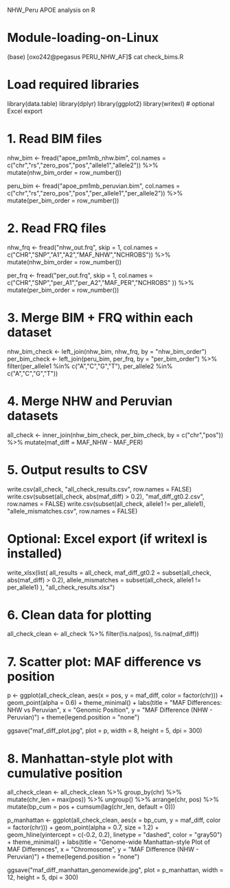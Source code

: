 NHW_Peru APOE analysis on R

# Module-loading-on-Linux

(base) [oxo242@pegasus PERU_NHW_AF]$ cat check_bims.R

# Load required libraries
library(data.table)
library(dplyr)
library(ggplot2)
library(writexl)  # optional Excel export

# 1. Read BIM files
nhw_bim <- fread("apoe_pm1mb_nhw.bim",
                 col.names = c("chr","rs","zero_pos","pos","allele1","allele2")) %>% mutate(nhw_bim_order = row_number())

peru_bim <- fread("apoe_pm1mb_peruvian.bim",
                  col.names = c("chr","rs","zero_pos","pos","per_allele1","per_allele2")) %>% mutate(per_bim_order = row_number())

# 2. Read FRQ files
nhw_frq <- fread("nhw_out.frq", skip = 1,
                 col.names = c("CHR","SNP","A1","A2","MAF_NHW","NCHROBS")) %>% mutate(nhw_bim_order = row_number())

per_frq <- fread("per_out.frq", skip = 1,
                 col.names = c("CHR","SNP","per_A1","per_A2","MAF_PER","NCHROBS" )) %>% mutate(per_bim_order = row_number())

# 3. Merge BIM + FRQ within each dataset
nhw_bim_check <- left_join(nhw_bim, nhw_frq, by = "nhw_bim_order")
per_bim_check <- left_join(peru_bim, per_frq, by = "per_bim_order") %>%
  filter(per_allele1 %in% c("A","C","G","T"),
         per_allele2 %in% c("A","C","G","T"))

# 4. Merge NHW and Peruvian datasets
all_check <- inner_join(nhw_bim_check, per_bim_check, by = c("chr","pos")) %>%
  mutate(maf_diff = MAF_NHW - MAF_PER)

# 5. Output results to CSV
write.csv(all_check, "all_check_results.csv", row.names = FALSE)
write.csv(subset(all_check, abs(maf_diff) > 0.2), "maf_diff_gt0.2.csv", row.names = FALSE)
write.csv(subset(all_check, allele1 != per_allele1), "allele_mismatches.csv", row.names = FALSE)

# Optional: Excel export (if writexl is installed)
write_xlsx(list(
  all_results = all_check,
  maf_diff_gt0.2 = subset(all_check, abs(maf_diff) > 0.2),
  allele_mismatches = subset(all_check, allele1 != per_allele1)
), "all_check_results.xlsx")

# 6. Clean data for plotting
all_check_clean <- all_check %>% filter(!is.na(pos), !is.na(maf_diff))

# 7. Scatter plot: MAF difference vs position
p <- ggplot(all_check_clean, aes(x = pos, y = maf_diff, color = factor(chr))) +
  geom_point(alpha = 0.6) +
  theme_minimal() +
  labs(title = "MAF Differences: NHW vs Peruvian",
       x = "Genomic Position",
       y = "MAF Difference (NHW - Peruvian)") +
  theme(legend.position = "none")

ggsave("maf_diff_plot.jpg", plot = p, width = 8, height = 5, dpi = 300)

# 8. Manhattan-style plot with cumulative position
all_check_clean <- all_check_clean %>%
  group_by(chr) %>%
  mutate(chr_len = max(pos)) %>%
  ungroup() %>%
  arrange(chr, pos) %>%
  mutate(bp_cum = pos + cumsum(lag(chr_len, default = 0)))

p_manhattan <- ggplot(all_check_clean, aes(x = bp_cum, y = maf_diff, color = factor(chr))) +
  geom_point(alpha = 0.7, size = 1.2) +
  geom_hline(yintercept = c(-0.2, 0.2), linetype = "dashed", color = "gray50") +
  theme_minimal() +
  labs(title = "Genome-wide Manhattan-style Plot of MAF Differences",
       x = "Chromosome",
       y = "MAF Difference (NHW - Peruvian)") +
  theme(legend.position = "none")

ggsave("maf_diff_manhattan_genomewide.jpg", plot = p_manhattan, width = 12, height = 5, dpi = 300)
